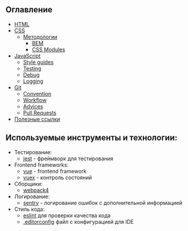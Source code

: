 ## Оглавление

- [HTML](./HTML/Readme.md)
- [CSS](./CSS/Readme.md)
  - [Методологии](./CSS/Methodology/Readme.md)
    - [BEM](./CSS/Methodology/BEM.md)
    - [CSS Modules](./CSS/Methodology/CSSModules.md)
- [JavaScript](./JavaScript/Readme.md)
  - [Style guides](./JavaScript/Styleguides/Readme.md)
  - [Testing](./JavaScript/Testing.md)
  - [Debug](./JavaScript/Debug.md)
  - [Logging](./Javascript/Logging.md)
- [Git](./Git/Readme.md)
  - [Convention](./Git/Convention.md)
  - [Workflow](./Git/Workflow.md)
  - [Advices](./Git/Advices.md)
  - [Pull Requests](./Git/PullRequests.md)
- [Полезные ссылки](./Common/UsefulLinks.md)

## Используемые инструменты и технологии:
- Тестирование:
  - [jest](https://jestjs.io/) - фреймворк для тестирования 
- Frontend frameworks:
  - [vue](https://vuejs.org/) - frontend framework
  - [vuex](https://vuex.vuejs.org/ru/guide/) - контроль состояний
- Сборщики:
  - [webpack4](https://webpack.js.org/) 
- Логирование:
  - [sentry](https://sentry.io/) - логирование ошибок с дополнительной информацией
- Стиль кода:
  - [eslint](https://eslint.org/) для проверки качества кода
  - [.editorconfig](./JavaScript/Styleguides/.editorconfig) файл с конфигурацией для IDE
  
  
  
